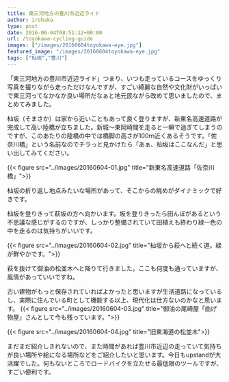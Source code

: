 ```yaml
---
title: 東三河地方の豊川市近辺ライド
author: irohaka
type: post
date: 2016-06-04T08:51:12+00:00
url: /toyokawa-cycling-guide
images: ["/images/20160604toyokawa-eye.jpg"]
featured_image: "/images/20160604toyokawa-eye.jpg"
tags: ["杣坂","豊川"]
---
```


「東三河地方の豊川市近辺ライド」つまり、いつも走っているコースをゆっくり写真を撮りながら走っただけなんですが、すごい綺麗な自然や文化財がいっぱいで東三河ってなかなか良い場所だなぁと地元民ながら改めて思いましたので、まとめてみました。
  
杣坂（そまさか）は家から近いこともあって良く登りますが、新東名高速道路が完成して高い陸橋が立ちました。新城〜東岡崎間を走ると一瞬で過ぎてしまうのですが、このあたりの陸橋の中では橋脚の高さが100ｍ近くあるそうです。「佐奈川橋」という名前なのでチラっと見かけたら「あぁ、杣坂はここなんだ」と思い出してみてください。

{{< figure src="../images/20160604-01.jpg" title="新東名高速道路「佐奈川橋」">}}

杣坂の折り返し地点みたいな場所があって、そこからの眺めがダイナミックで好きです。
  
杣坂を登りきって萩坂の方へ向かいます。坂を登りきったら田んぼがあるという不思議な感じがするのですが、しっかり整備されていて田植えも終わり緑一色の中を走るのは気持ちがいいです。

{{< figure src="../images/20160604-02.jpg" title="杣坂から萩へと続く道。緑が鮮やかです。">}}

萩を抜けて御油の松並木へと降りて行きました。ここも何度も通っていますが、風情があっていいですね。
  
古い建物がもっと保存されていればよかったと思いますが生活道路になっているし、実際に住んでいる町として機能する以上、現代化は仕方ないのかなと思います。
{{< figure src="../images/20160604-03.jpg" title="御油の尾崎屋「曲げ物屋」さんとして今も残っています。">}}

{{< figure src="../images/20160604-04.jpg" title="旧東海道の松並木">}}

まだまだ紹介しきれないので、また時間があれば豊川市近辺の走っていて気持ちが良い場所や絵になる場所などをご紹介したいと思います。今日もupstandが大活躍でした。何もないところでロードバイクを立たせる最低限のツールですが、すごい便利です。